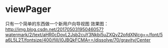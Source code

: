 # viewPager
只有一个简单的东西做一个新用户向导视图
效果图：http://img.blog.csdn.net/20170503195046057?watermark/2/text/aHR0cDovL2Jsb2cuY3Nkbi5uZXQvZ2pfdXNlcg==/font/5a6L5L2T/fontsize/400/fill/I0JBQkFCMA==/dissolve/70/gravity/Center
